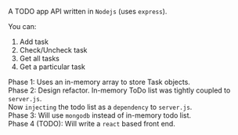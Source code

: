 A TODO app API written in `Nodejs` (uses `express`).

You can:
1. Add task
2. Check/Uncheck task
3. Get all tasks
4. Get a particular task

Phase 1: Uses an in-memory array to store Task objects.  
Phase 2: Design refactor. In-memory ToDo list was tightly coupled to `server.js`.  
        Now `injecting` the todo list as a `dependency` to `server.js`.  
Phase 3: Will use `mongodb` instead of in-memory todo list.  
Phase 4 (TODO): Will write a `react` based front end.  
